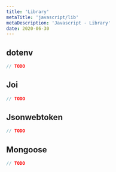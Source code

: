```yaml
---
title: 'Library'
metaTitle: 'javascript/lib'
metaDescription: 'Javascript - Library'
date: 2020-06-30
---
```


## dotenv

```js
// TODO
```

## Joi

```js
// TODO
```


## Jsonwebtoken

```js
// TODO
```

## Mongoose

```js
// TODO
```
